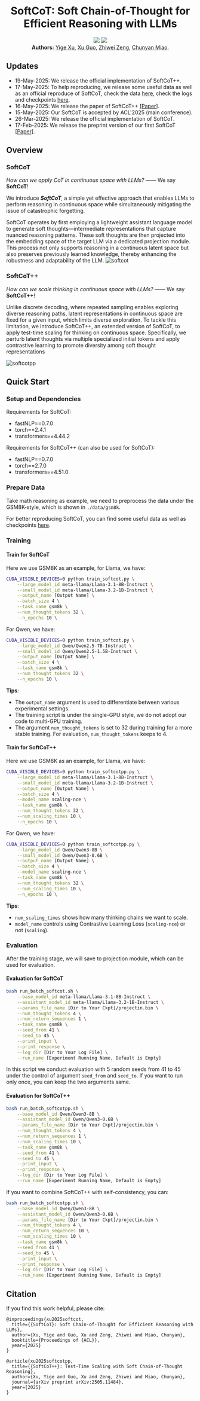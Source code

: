 <div align="center">
<h1>SoftCoT: Soft Chain-of-Thought for Efficient Reasoning with LLMs</h1> 
</div>

<p align="center">
<a href="https://arxiv.org/abs/2502.12134">
  <img src="https://img.shields.io/badge/Arxiv-2502.12134-orange.svg"></a>
<a href="https://arxiv.org/abs/2505.11484">
  <img src="https://img.shields.io/badge/Arxiv-2505.11484-orange.svg"></a>
<br>
<b>Authors:</b>
<a href="https://xuyige.github.io">Yige Xu</a>,
<a href="https://guoxuxu.github.io/">Xu Guo</a>,
<a href="https://scholar.google.com/citations?user=6eiLXmcAAAAJ">Zhiwei Zeng</a>,
<a href="https://scholar.google.com/citations?user=fmXGRJgAAAAJ">Chunyan Miao</a>.
</p>

## Updates

- 19-May-2025: We release the official implementation of SoftCoT++.
- 17-May-2025: To help reproducing, we release some useful data as well as an official reproduce of SoftCoT, check the data [here](https://drive.google.com/drive/folders/1FE1q3x9x_22P7WYpwmHflHC55sUfL3w9?usp=drive_link), check the logs and checkpoints [here](https://drive.google.com/file/d/1rC8x0dFv2oCEg_dCBOqd0lzGUwoNdLCY/view?usp=drive_link).
- 16-May-2025: We release the paper of SoftCoT++ [[Paper]](https://arxiv.org/abs/2505.11484). 
- 15-May-2025: Our SoftCoT is accepted by ACL'2025 (main conference).
- 26-Mar-2025: We release the official implementation of SoftCoT.
- 17-Feb-2025: We release the preprint version of our first SoftCoT [[Paper]](https://arxiv.org/abs/2502.12134).


## Overview

### SoftCoT

*How can we apply CoT in continuous space with LLMs?* —— We say **SoftCoT**!

We introduce ***SoftCoT***, a simple yet effective approach that enables LLMs to perform reasoning in continuous space while simultaneously mitigating the issue of catastrophic forgetting.

SoftCoT operates by first employing a lightweight assistant language model to generate soft thoughts—intermediate representations that capture nuanced reasoning patterns. These soft thoughts are then projected into the embedding space of the target LLM via a dedicated projection module. This process not only supports reasoning in a continuous latent space but also preserves previously learned knowledge, thereby enhancing the robustness and adaptability of the LLM.
![softcot](./images/softcot.png)

### SoftCoT++

*How can we scale thinking in continuous space with LLMs?* —— We say **SoftCoT++**!

Unlike discrete decoding, where repeated sampling enables exploring diverse reasoning paths, latent representations in continuous space are fixed for a given input, which limits diverse exploration. To tackle this limitation, we introduce SoftCoT++, an extended version of SoftCoT, to apply test-time scaling for thinking on continuous space. Specifically, we perturb latent thoughts via multiple specialized initial tokens and apply contrastive learning to promote diversity among soft thought representations

![softcotpp](./images/softcotpp.png)


## Quick Start

### Setup and Dependencies

Requirements for SoftCoT:

- fastNLP==0.7.0
- torch==2.4.1
- transformers==4.44.2

Requirements for SoftCoT++ (can also be used for SoftCoT):

- fastNLP==0.7.0
- torch==2.7.0
- transformers==4.51.0

### Prepare Data

Take math reasoning as example, we need to preprocess the data under the GSM8K-style, which is shown in ```./data/gsm8k```.

For better reproducing SoftCoT, you can find some useful data as well as checkpoints [here](https://drive.google.com/drive/folders/1FE1q3x9x_22P7WYpwmHflHC55sUfL3w9?usp=drive_link).

### Training 
#### Train for SoftCoT

Here we use GSM8K as an example, for Llama, we have:

```bash
CUDA_VISIBLE_DEVICES=0 python train_softcot.py \
    --large_model_id meta-llama/Llama-3.1-8B-Instruct \
    --small_model_id meta-llama/Llama-3.2-1B-Instruct \
    --output_name [Output Name] \
    --batch_size 4 \
    --task_name gsm8k \
    --num_thought_tokens 32 \
    --n_epochs 10 \
```

For Qwen, we have:

```bash
CUDA_VISIBLE_DEVICES=0 python train_softcot.py \
    --large_model_id Qwen/Qwen2.5-7B-Instruct \
    --small_model_id Qwen/Qwen2.5-1.5B-Instruct \
    --output_name [Output Name] \
    --batch_size 4 \
    --task_name gsm8k \
    --num_thought_tokens 32 \
    --n_epochs 10 \
```

**Tips**:
- The ```output_name``` argument is used to differentiate between various experimental settings.
- The training script is under the single-GPU style, we do not adopt our code to multi-GPU training.
- The argument ```num_thought_tokens``` is set to 32 during training for a more stable training. For evaluation, ```num_thought_tokens``` keeps to 4.

#### Train for SoftCoT++

Here we use GSM8K as an example, for Llama, we have:

```bash
CUDA_VISIBLE_DEVICES=0 python train_softcotpp.py \
    --large_model_id meta-llama/Llama-3.1-8B-Instruct \
    --small_model_id meta-llama/Llama-3.2-1B-Instruct \
    --output_name [Output Name] \
    --batch_size 4 \
    --model_name scaling-nce \
    --task_name gsm8k \
    --num_thought_tokens 32 \
    --num_scaling_times 10 \
    --n_epochs 10 \
```

For Qwen, we have:

```bash
CUDA_VISIBLE_DEVICES=0 python train_softcotpp.py \
    --large_model_id Qwen/Qwen3-8B \
    --small_model_id Qwen/Qwen3-0.6B \
    --output_name [Output Name] \
    --batch_size 4 \
    --model_name scaling-nce \
    --task_name gsm8k \
    --num_thought_tokens 32 \
    --num_scaling_times 10 \
    --n_epochs 10 \
```

**Tips**:
- ```num_scaling_times``` shows how many thinking chains we want to scale.
- ```model_name``` controls using Contrastive Learning Loss (```scaling-nce```) or not (```scaling```).

### Evaluation

After the training stage, we will save to projection module, which can be used for evaluation.

#### Evaluation for SoftCoT

```bash
bash run_batch_softcot.sh \
    --base_model_id meta-llama/Llama-3.1-8B-Instruct \
    --assistant_model_id meta-llama/Llama-3.2-1B-Instruct \
    --params_file_name [Dir to Your Ckpt]/projectin.bin \
    --num_thought_tokens 4 \
    --num_return_sequences 1 \
    --task_name gsm8k \
    --seed_from 41 \
    --seed_to 45 \
    --print_input \
    --print_response \
    --log_dir [Dir to Your Log File] \
    --run_name [Experiment Running Name, Default is Empty]
```

In this script we conduct evaluation with 5 random seeds from 41 to 45 under the control of argument ```seed_from``` and ```seed_to```. If you want to run only once, you can keep the two arguments same.

#### Evaluation for SoftCoT++

```bash
bash run_batch_softcotpp.sh \
    --base_model_id Qwen/Qwen3-8B \
    --assistant_model_id Qwen/Qwen3-0.6B \
    --params_file_name [Dir to Your Ckpt]/projectin.bin \
    --num_thought_tokens 4 \
    --num_return_sequences 1 \
    --num_scaling_times 10 \
    --task_name gsm8k \
    --seed_from 41 \
    --seed_to 45 \
    --print_input \
    --print_response \
    --log_dir [Dir to Your Log File] \
    --run_name [Experiment Running Name, Default is Empty]
```

If you want to combine SoftCoT++ with self-consistency, you can:
```bash
bash run_batch_softcotpp.sh \
    --base_model_id Qwen/Qwen3-8B \
    --assistant_model_id Qwen/Qwen3-0.6B \
    --params_file_name [Dir to Your Ckpt]/projectin.bin \
    --num_thought_tokens 4 \
    --num_return_sequences 10 \
    --num_scaling_times 10 \
    --task_name gsm8k \
    --seed_from 41 \
    --seed_to 45 \
    --print_input \
    --print_response \
    --log_dir [Dir to Your Log File] \
    --run_name [Experiment Running Name, Default is Empty]
```


## Citation

If you find this work helpful, please cite:
```
@inproceedings{xu2025softcot,
  title={{SoftCoT}: Soft Chain-of-Thought for Efficient Reasoning with LLMs},
  author={Xu, Yige and Guo, Xu and Zeng, Zhiwei and Miao, Chunyan},
  booktitle={Proceedings of {ACL}},
  year={2025}
}
```

```
@article{xu2025softcotpp,
  title={{SoftCoT++}: Test-Time Scaling with Soft Chain-of-Thought Reasoning},
  author={Xu, Yige and Guo, Xu and Zeng, Zhiwei and Miao, Chunyan},
  journal={arXiv preprint arXiv:2505.11484},
  year={2025}
}
```



